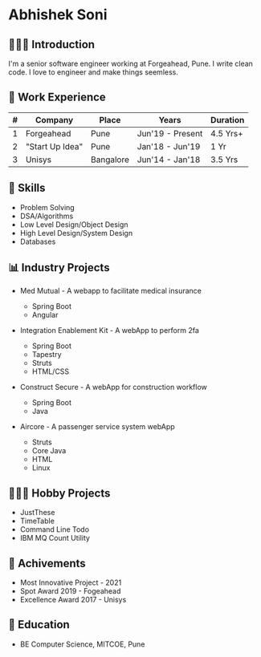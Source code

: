 # Abhishek Soni


## 👨🏻‍💻 Introduction
I'm a senior software engineer working at Forgeahead, Pune. I write clean code. I love to engineer and make things seemless.


## 💼 Work Experience
|#|Company|Place|Years|Duration|
|-|-|-|-|-|
|1|Forgeahead|Pune|Jun'19 - Present|4.5 Yrs+|
|2|"Start Up Idea"|Pune|Jan'18 - Jun'19|1 Yr|
|3|Unisys|Bangalore|Jun'14 - Jan'18|3.5 Yrs|


## 🍳 Skills
* Problem Solving
* DSA/Algorithms
* Low Level Design/Object Design
* High Level Design/System Design
* Databases


## 📊 Industry Projects
* Med Mutual - A webapp to facilitate medical insurance
	* Spring Boot
 	* Angular

* Integration Enablement Kit - A webApp to perform 2fa
	* Spring Boot
	* Tapestry
	* Struts
	* HTML/CSS

* Construct Secure - A webApp for construction workflow
	* Spring Boot
	* Java

* Aircore - A passenger service system webApp
	* Struts
	* Core Java
	* HTML
	* Linux


## 👨🏼‍🎨 Hobby Projects
* JustThese
* TimeTable
* Command Line Todo
* IBM MQ Count Utility


## 🎩 Achivements
* Most Innovative Project - 2021
* Spot Award 2019 - Fogeahead
* Excellence Award 2017 - Unisys


## 📖 Education
* BE Computer Science, MITCOE, Pune
